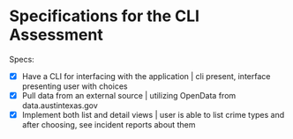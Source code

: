 # Specifications for the CLI Assessment

Specs:
- [x] Have a CLI for interfacing with the application | cli present, interface presenting user with choices
- [x] Pull data from an external source | utilizing OpenData from data.austintexas.gov
- [x] Implement both list and detail views | user is able to list crime types and after choosing, see incident reports about them
